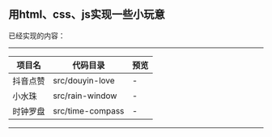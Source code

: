 ## 用html、css、js实现一些小玩意

已经实现的内容：

----------------
| 项目名 | 代码目录 | 预览 |
| --- | ---- | -- |
| 抖音点赞 | src/douyin-love | - |
| 小水珠 | src/rain-window | - |
| 时钟罗盘 | src/time-compass | - |
----------------
